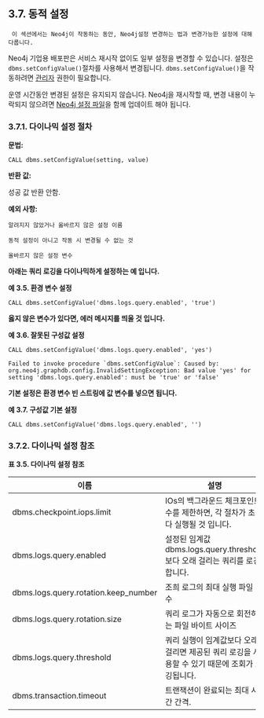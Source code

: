 
## 3.7. 동적 설정

```
 이 섹션에서는 Neo4j이 작동하는 동안, Neo4j설정 변경하는 법과 변경가능한 설정에 대해 다룹니다.
```

Neo4j 기업용 배포판은 서비스 재시작 없이도 일부 설정을 변경할 수 있습니다. 설정은 ```dbms.setConfigValue()```절차를 사용해서 변경됩니다. ```dbms.setConfigValue()```을 작동하려면 [관리자](../security/authentication-and-authorization/terminology.md) 권한이 필요합니다. 

운영 시간동안 변경된 설정은 유지되지 않습니다. Neo4j을 재시작할 때, 변경 내용이 누락되지 않으려면 [Neo4j 설정 파일](file-locations.md)을 함께 업데이트 해야 됩니다.


### 3.7.1. 다이나믹 설정 절차

**문법:**

```CALL dbms.setConfigValue(setting, value)```

**반환 값:**

성공 값 반환 안함.

**예외 사항:**

```
알려지지 않았거나 옳바르지 않은 설정 이름
```

```
동적 설정이 아니고 작동 시 변경될 수 없는 것
```

```
올바르지 않은 설정 변수
```

**아래는 쿼리 로깅을 다이나믹하게 설정하는 예 입니다.**

**예 3.5. 환경 변수 설정**

```CALL dbms.setConfigValue('dbms.logs.query.enabled', 'true')```

**옳지 않은 변수가 있다면, 에러 메시지를 띄울 것 입니다.**

**예 3.6. 잘못된 구성값 설정**

```CALL dbms.setConfigValue('dbms.logs.query.enabled', 'yes')```

```
Failed to invoke procedure `dbms.setConfigValue`: Caused by: org.neo4j.graphdb.config.InvalidSettingException: Bad value 'yes' for setting 'dbms.logs.query.enabled': must be 'true' or 'false'
```

**기본 설정은 환경 변수 빈 스트링에 값 변수를 넣으면 됩니다.**

**예 3.7. 구성값 기본 설정**

```
CALL dbms.setConfigValue('dbms.logs.query.enabled', '')
```

### 3.7.2. 다이나믹 설정 참조

**표 3.5. 다이나믹 설정 참조**

| 이름                                                         | 설명                                                         |
| ------------------------------------------------------------ | ------------------------------------------------------------ |
| dbms.checkpoint.iops.limit | IOs의 백그라운드 체크포인트 수를 제한하면, 각 절차가 초마다 실행될 것 입니다. |
| dbms.logs.query.enabled | 설정된 임계값 dbms.logs.query.threshold 보다 오래 걸리는 쿼리를 로깅합니다. |
| dbms.logs.query.rotation.keep_number | 조희 로그의 최대 실행 파일 개수                     |
| dbms.logs.query.rotation.size | 쿼리 로그가 자동으로 회전하는 파일 바이트 사이즈                   |
| dbms.logs.query.threshold | 쿼리 실행이 임계값보다 오래 걸리면 제공된 쿼리 로깅을 사용할 수 있기 때문에 조회가 로깅됩니다. |
| dbms.transaction.timeout | 트랜잭션이 완료되는 최대 시간 간격.                          |

 
